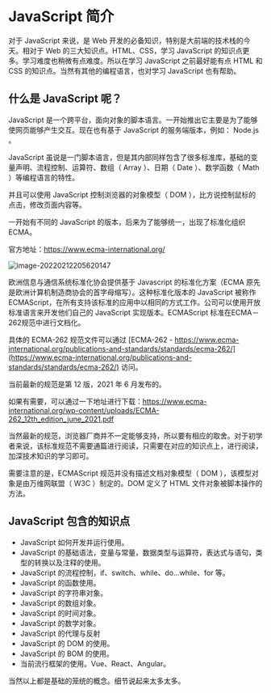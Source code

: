# JavaScript 简介

对于 JavaScript 来说，是 Web 开发的必备知识，特别是大前端的技术栈的今天。相对于 Web 的三大知识点。HTML、CSS，学习 JavaScript 的知识点更多。学习难度也稍微有点难度。所以在学习 JavaScript 之前最好能有点 HTML 和 CSS 的知识点。当然有其他的编程语言，也对学习 JavaScript 也有帮助。

## 什么是 JavaScript 呢？

JavaScript 是一个跨平台，面向对象的脚本语言。一开始推出它主要是为了能够使网页能够产生交互。现在也有基于 JavaScript 的服务端版本，例如： Node.js 。

JavaScript 虽说是一门脚本语言，但是其内部同样包含了很多标准库，基础的变量声明、流程控制、运算符、数组（ Array ）、日期（ Date ）、数学函数（ Math ）等编程语言的特性。

并且可以使用 JavaScript 控制浏览器的对象模型（ DOM ），比方说控制鼠标的点击，修改页面内容等。

一开始有不同的 JavaScript 的版本，后来为了能够统一，出现了标准化组织 ECMA。

官方地址：https://www.ecma-international.org/

![image-20220212205620147](https://cdn.jsdelivr.net/gh/xymiao/xymiaocdn/res/2022/202202/image-20220212205620147.png)

欧洲信息与通信系统标准化协会提供基于 Javascript 的标准化方案（ECMA 原先是欧洲计算机制造商协会的首字母缩写）。这种标准化版本的 JavaScript 被称作 ECMAScript，在所有支持该标准的应用中以相同的方式工作。公司可以使用开放标准语言来开发他们自己的 JavaScript 实现版本。ECMAScript 标准在ECMA－262规范中进行文档化。

具体的 ECMA-262 规范文件可以通过 [ECMA-262 - https://www.ecma-international.org/publications-and-standards/standards/ecma-262/](https://www.ecma-international.org/publications-and-standards/standards/ecma-262/) 访问。

当前最新的规范是第 12 版，2021 年 6 月发布的。

如果有需要，可以通过一下地址进行下载：https://www.ecma-international.org/wp-content/uploads/ECMA-262_12th_edition_june_2021.pdf

当然最新的规范，浏览器厂商并不一定能够支持，所以要有相应的取舍。对于初学者来说，该标准规范不需要通篇进行阅读，只需要在对应的知识点上，进行阅读，加深技术知识的学习即可。

需要注意的是，ECMAScript 规范并没有描述文档对象模型（ DOM ），该模型对象是由万维网联盟（ W3C ）制定的。DOM 定义了 HTML 文件对象被脚本操作的方法。

## JavaScript 包含的知识点

- JavaScript 如何开发并运行使用。
- JavaScript 的基础语法，变量与常量，数据类型与运算符，表达式与语句，类型的转换以及注释的使用。
- JavaScript 的流程控制，if、switch、while、do...while、for 等。
- JavaScript 的函数使用。
- JavaScript 的字符串对象。
- JavaScript 的数组对象。
- JavaScript 的时间对象。
- JavaScript 的数学对象。
- JavaScript 的代理与反射
- JavaScript 的 DOM 的使用。
- JavaScript 的 BOM 的使用。
- 当前流行框架的使用。Vue、React、Angular。

当然以上都是基础的笼统的概念。细节说起来太多太多。



